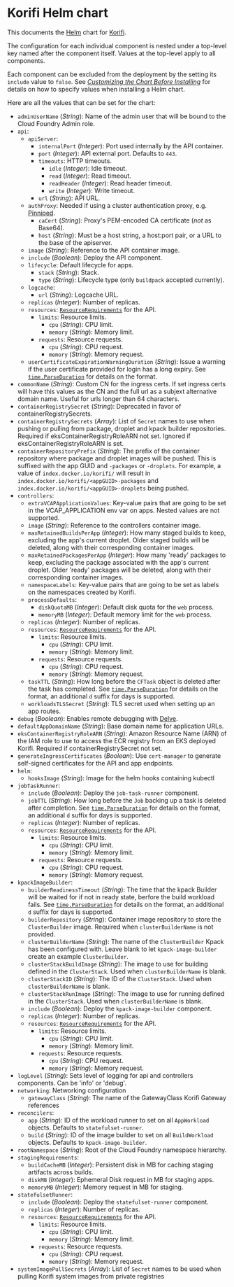 # Korifi Helm chart

This documents the [Helm](https://helm.sh/) chart for [Korifi](https://github.com/cloudfoundry/korifi).

The configuration for each individual component is nested under a top-level key named after the component itself.
Values at the top-level apply to all components.

Each component can be excluded from the deployment by the setting its `include` value to `false`.
See [_Customizing the Chart Before Installing_](https://helm.sh/docs/intro/using_helm/#customizing-the-chart-before-installing) for details on how to specify values when installing a Helm chart.

Here are all the values that can be set for the chart:

- `adminUserName` (_String_): Name of the admin user that will be bound to the Cloud Foundry Admin role.
- `api`:
  - `apiServer`:
    - `internalPort` (_Integer_): Port used internally by the API container.
    - `port` (_Integer_): API external port. Defaults to `443`.
    - `timeouts`: HTTP timeouts.
      - `idle` (_Integer_): Idle timeout.
      - `read` (_Integer_): Read timeout.
      - `readHeader` (_Integer_): Read header timeout.
      - `write` (_Integer_): Write timeout.
    - `url` (_String_): API URL.
  - `authProxy`: Needed if using a cluster authentication proxy, e.g. [Pinniped](https://pinniped.dev/).
    - `caCert` (_String_): Proxy's PEM-encoded CA certificate (*not* as Base64).
    - `host` (_String_): Must be a host string, a host:port pair, or a URL to the base of the apiserver.
  - `image` (_String_): Reference to the API container image.
  - `include` (_Boolean_): Deploy the API component.
  - `lifecycle`: Default lifecycle for apps.
    - `stack` (_String_): Stack.
    - `type` (_String_): Lifecycle type (only `buildpack` accepted currently).
  - `logcache`:
    - `url` (_String_): Logcache URL.
  - `replicas` (_Integer_): Number of replicas.
  - `resources`: [`ResourceRequirements`](https://kubernetes.io/docs/reference/generated/kubernetes-api/v1.25/#resourcerequirements-v1-core) for the API.
    - `limits`: Resource limits.
      - `cpu` (_String_): CPU limit.
      - `memory` (_String_): Memory limit.
    - `requests`: Resource requests.
      - `cpu` (_String_): CPU request.
      - `memory` (_String_): Memory request.
  - `userCertificateExpirationWarningDuration` (_String_): Issue a warning if the user certificate provided for login has a long expiry. See [`time.ParseDuration`](https://pkg.go.dev/time#ParseDuration) for details on the format.
- `commonName` (_String_): Custom CN for the ingress certs. If set ingress certs will have this values as the CN and the full url as a subjext alternative domain name. Useful for urls longer than 64 characters.
- `containerRegistrySecret` (_String_): Deprecated in favor of containerRegistrySecrets.
- `containerRegistrySecrets` (_Array_): List of `Secret` names to use when pushing or pulling from package, droplet and kpack builder repositories. Required if eksContainerRegistryRoleARN not set. Ignored if eksContainerRegistryRoleARN is set.
- `containerRepositoryPrefix` (_String_): The prefix of the container repository where package and droplet images will be pushed. This is suffixed with the app GUID and `-packages` or `-droplets`. For example, a value of `index.docker.io/korifi/` will result in `index.docker.io/korifi/<appGUID>-packages` and `index.docker.io/korifi/<appGUID>-droplets` being pushed.
- `controllers`:
  - `extraVCAPApplicationValues`: Key-value pairs that are going to be set in the VCAP_APPLICATION env var on apps. Nested values are not supported.
  - `image` (_String_): Reference to the controllers container image.
  - `maxRetainedBuildsPerApp` (_Integer_): How many staged builds to keep, excluding the app's current droplet. Older staged builds will be deleted, along with their corresponding container images.
  - `maxRetainedPackagesPerApp` (_Integer_): How many 'ready' packages to keep, excluding the package associated with the app's current droplet. Older 'ready' packages will be deleted, along with their corresponding container images.
  - `namespaceLabels`: Key-value pairs that are going to be set as labels on the namespaces created by Korifi.
  - `processDefaults`:
    - `diskQuotaMB` (_Integer_): Default disk quota for the `web` process.
    - `memoryMB` (_Integer_): Default memory limit for the `web` process.
  - `replicas` (_Integer_): Number of replicas.
  - `resources`: [`ResourceRequirements`](https://kubernetes.io/docs/reference/generated/kubernetes-api/v1.25/#resourcerequirements-v1-core) for the API.
    - `limits`: Resource limits.
      - `cpu` (_String_): CPU limit.
      - `memory` (_String_): Memory limit.
    - `requests`: Resource requests.
      - `cpu` (_String_): CPU request.
      - `memory` (_String_): Memory request.
  - `taskTTL` (_String_): How long before the `CFTask` object is deleted after the task has completed. See [`time.ParseDuration`](https://pkg.go.dev/time#ParseDuration) for details on the format, an additional `d` suffix for days is supported.
  - `workloadsTLSSecret` (_String_): TLS secret used when setting up an app routes.
- `debug` (_Boolean_): Enables remote debugging with [Delve](https://github.com/go-delve/delve).
- `defaultAppDomainName` (_String_): Base domain name for application URLs.
- `eksContainerRegistryRoleARN` (_String_): Amazon Resource Name (ARN) of the IAM role to use to access the ECR registry from an EKS deployed Korifi. Required if containerRegistrySecret not set.
- `generateIngressCertificates` (_Boolean_): Use `cert-manager` to generate self-signed certificates for the API and app endpoints.
- `helm`:
  - `hooksImage` (_String_): Image for the helm hooks containing kubectl
- `jobTaskRunner`:
  - `include` (_Boolean_): Deploy the `job-task-runner` component.
  - `jobTTL` (_String_): How long before the `Job` backing up a task is deleted after completion. See [`time.ParseDuration`](https://pkg.go.dev/time#ParseDuration) for details on the format, an additional `d` suffix for days is supported.
  - `replicas` (_Integer_): Number of replicas.
  - `resources`: [`ResourceRequirements`](https://kubernetes.io/docs/reference/generated/kubernetes-api/v1.25/#resourcerequirements-v1-core) for the API.
    - `limits`: Resource limits.
      - `cpu` (_String_): CPU limit.
      - `memory` (_String_): Memory limit.
    - `requests`: Resource requests.
      - `cpu` (_String_): CPU request.
      - `memory` (_String_): Memory request.
- `kpackImageBuilder`:
  - `builderReadinessTimeout` (_String_): The time that the kpack Builder will be waited for if not in ready state, berfore the build workload fails. See [`time.ParseDuration`](https://pkg.go.dev/time#ParseDuration) for details on the format, an additional `d` suffix for days is supported.
  - `builderRepository` (_String_): Container image repository to store the `ClusterBuilder` image. Required when `clusterBuilderName` is not provided.
  - `clusterBuilderName` (_String_): The name of the `ClusterBuilder` Kpack has been configured with. Leave blank to let `kpack-image-builder` create an example `ClusterBuilder`.
  - `clusterStackBuildImage` (_String_): The image to use for building defined in the `ClusterStack`. Used when `clusterBuilderName` is blank.
  - `clusterStackID` (_String_): The ID of the `ClusterStack`. Used when `clusterBuilderName` is blank.
  - `clusterStackRunImage` (_String_): The image to use for running defined in the `ClusterStack`. Used when `clusterBuilderName` is blank.
  - `include` (_Boolean_): Deploy the `kpack-image-builder` component.
  - `replicas` (_Integer_): Number of replicas.
  - `resources`: [`ResourceRequirements`](https://kubernetes.io/docs/reference/generated/kubernetes-api/v1.25/#resourcerequirements-v1-core) for the API.
    - `limits`: Resource limits.
      - `cpu` (_String_): CPU limit.
      - `memory` (_String_): Memory limit.
    - `requests`: Resource requests.
      - `cpu` (_String_): CPU request.
      - `memory` (_String_): Memory request.
- `logLevel` (_String_): Sets level of logging for api and controllers components. Can be 'info' or 'debug'.
- `networking`: Networking configuration
  - `gatewayClass` (_String_): The name of the GatewayClass Korifi Gateway references
- `reconcilers`:
  - `app` (_String_): ID of the workload runner to set on all `AppWorkload` objects. Defaults to `statefulset-runner`.
  - `build` (_String_): ID of the image builder to set on all `BuildWorkload` objects. Defaults to `kpack-image-builder`.
- `rootNamespace` (_String_): Root of the Cloud Foundry namespace hierarchy.
- `stagingRequirements`:
  - `buildCacheMB` (_Integer_): Persistent disk in MB for caching staging artifacts across builds.
  - `diskMB` (_Integer_): Ephemeral Disk request in MB for staging apps.
  - `memoryMB` (_Integer_): Memory request in MB for staging.
- `statefulsetRunner`:
  - `include` (_Boolean_): Deploy the `statefulset-runner` component.
  - `replicas` (_Integer_): Number of replicas.
  - `resources`: [`ResourceRequirements`](https://kubernetes.io/docs/reference/generated/kubernetes-api/v1.25/#resourcerequirements-v1-core) for the API.
    - `limits`: Resource limits.
      - `cpu` (_String_): CPU limit.
      - `memory` (_String_): Memory limit.
    - `requests`: Resource requests.
      - `cpu` (_String_): CPU request.
      - `memory` (_String_): Memory request.
- `systemImagePullSecrets` (_Array_): List of `Secret` names to be used when pulling Korifi system images from private registries
